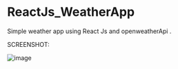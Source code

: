 # ReactJs_WeatherApp
Simple weather app using React Js  and openweatherApi .

SCREENSHOT:

![image](https://user-images.githubusercontent.com/62507205/127030801-2212a22d-6396-43fd-9de4-93f3ac1abd66.png)
